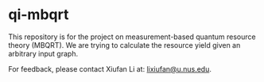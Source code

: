 # qi-mbqrt
This repository is for the project on measurement-based quantum resource theory (MBQRT). We are trying to calculate the resource yield given an arbitrary input graph. 

For feedback, please contact Xiufan Li at: lixiufan@u.nus.edu.
